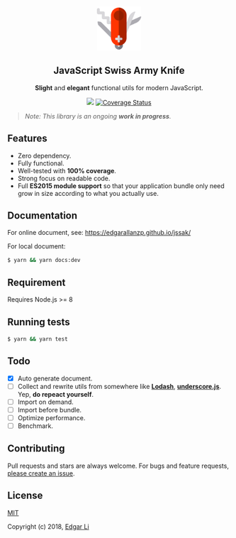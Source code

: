 <p align="center"><img src="./assets/jssak-logo.png" alt="jssak" width="100" /></p> 
<h2 align="center">JavaScript Swiss Army Knife</h2>
<p align="center"><strong>Slight</strong> and <strong>elegant</strong> functional utils for modern JavaScript.</p>
<p align="center">
  <a href="https://travis-ci.org/EdgarAllanzp/jssak"><img src="https://travis-ci.org/EdgarAllanzp/jssak.svg?branch=master" /></a>
  <a href='https://coveralls.io/github/EdgarAllanzp/jssak?branch=master'><img src='https://coveralls.io/repos/github/EdgarAllanzp/jssak/badge.svg?branch=master&kill_cache=1' alt='Coverage Status' /></a>
</p>

> _Note: This library is an ongoing **work in progress**._

## Features

- Zero dependency.
- Fully functional.
- Well-tested with **100% coverage**.
- Strong focus on readable code.
- Full **ES2015 module support** so that your application bundle only need grow in size according to what you actually use.

## Documentation

For online document, see: https://edgarallanzp.github.io/jssak/

For local document:

```sh
$ yarn && yarn docs:dev
```

## Requirement

Requires Node.js >= 8

## Running tests

```sh
$ yarn && yarn test
```

## Todo

- [x] Auto generate document.
- [ ] Collect and rewrite utils from somewhere like [**Lodash**](https://github.com/lodash/lodash),  [**underscore.js**](https://github.com/jashkenas/underscore). Yep, **do repeact yourself**.
- [ ] Import on demand.
- [ ] Import before bundle.
- [ ] Optimize performance.
- [ ] Benchmark.

## Contributing

Pull requests and stars are always welcome. For bugs and feature requests, [please create an issue](https://github.com/edgarallanzp/jssak/issues/new).

## License

[MIT](http://opensource.org/licenses/MIT)

Copyright (c) 2018, [Edgar Li](https://github.com/EdgarAllanzp)